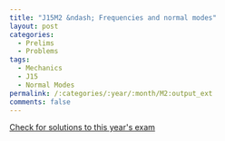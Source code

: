 ```yaml
---
title: "J15M2 &ndash; Frequencies and normal modes"
layout: post
categories:
  - Prelims
  - Problems
tags:
  - Mechanics
  - J15
  - Normal Modes
permalink: /:categories/:year/:month/M2:output_ext
comments: false
---
```

<object data="2015J2M.pdf" type="application/pdf" width="100%" height="500"></object>
<div class="message"><a href='https://princetonprelim.com/prelim/34/'>Check for solutions to this year's exam</a></div>